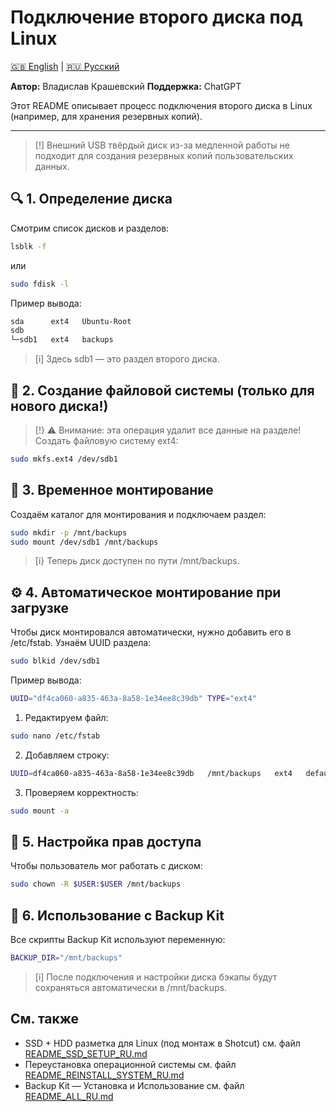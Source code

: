 # Подключение второго диска под Linux

[🇬🇧 English](../EN/README_DISK_EN.md) | [🇷🇺 Русский](README_DISK_RU.md)

**Автор:** Владислав Крашевский
**Поддержка:** ChatGPT

Этот README описывает процесс подключения второго диска в Linux (например, для хранения резервных копий).

---

> [!] Внешний USB твёрдый диск из-за медленной работы не подходит для создания резервных копий пользовательских данных.

## 🔍 1. Определение диска

Смотрим список дисков и разделов:

```bash
lsblk -f
```

или
```bash
sudo fdisk -l
```

Пример вывода:
```bash
sda      ext4   Ubuntu-Root
sdb
└─sdb1   ext4   backups
```

> [i] Здесь sdb1 — это раздел второго диска.

## 💾 2. Создание файловой системы (только для нового диска!)

> [!} ⚠️ Внимание: эта операция удалит все данные на разделе!
Создать файловую систему ext4:
```bash
sudo mkfs.ext4 /dev/sdb1
```

## 📂 3. Временное монтирование

Создаём каталог для монтирования и подключаем раздел:
```bash
sudo mkdir -p /mnt/backups
sudo mount /dev/sdb1 /mnt/backups
```

> [i} Теперь диск доступен по пути /mnt/backups.

## ⚙️ 4. Автоматическое монтирование при загрузке

Чтобы диск монтировался автоматически, нужно добавить его в /etc/fstab.
Узнаём UUID раздела:
```bash
sudo blkid /dev/sdb1
```

Пример вывода:
```bash
UUID="df4ca060-a835-463a-8a58-1e34ee8c39db" TYPE="ext4"
```

1. Редактируем файл:
```bash
sudo nano /etc/fstab
```

2. Добавляем строку:
```bash
UUID=df4ca060-a835-463a-8a58-1e34ee8c39db   /mnt/backups   ext4   defaults   0   2
```

3. Проверяем корректность:
```bash
sudo mount -a
```

## 👤 5. Настройка прав доступа

Чтобы пользователь мог работать с диском:
```bash
sudo chown -R $USER:$USER /mnt/backups
```

## 🔧 6. Использование с Backup Kit

Все скрипты Backup Kit используют переменную:
```bash
BACKUP_DIR="/mnt/backups"
```

> [i] После подключения и настройки диска бэкапы будут сохраняться автоматически в /mnt/backups.

## См. также

- SSD + HDD разметка для Linux (под монтаж в Shotcut) см. файл [README_SSD_SETUP_RU.md](README_SSD_SETUP_RU.md)
- Переустановка операционной системы см. файл [README_REINSTALL_SYSTEM_RU.md](README_REINSTALL_SYSTEM_RU.md)
- Backup Kit — Установка и Использование см. файл [README_ALL_RU.md](README_ALL_RU.md)


